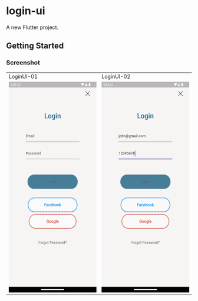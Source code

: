 # login-ui

A new Flutter project.

## Getting Started

### Screenshot

<table>
  <tr> 
     <td>LoginUI-01</td> 
     <td>LoginUI-02</td> 
  </tr>
  <tr>
      <td><img src="https://github.com/imziaurrehman/login-ui/blob/main/assets/imgs/Screenshot_1719319862.png" width=270 height=570></td>
          <td><img src="https://github.com/imziaurrehman/login-ui/blob/main/assets/imgs/Screenshot_1719319927.png" width=270 height=570></td>
  </tr>
</table>

